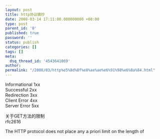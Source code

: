```yaml
---
layout: post
title: http协议摘抄
date: 2008-03-14 17:11:00.000000000 +08:00
type: post
parent_id: '0'
published: true
password: ''
status: publish
categories: []
tags: []
meta:
  dsq_thread_id: '4543641069'
author: 
permalink: "/2008/03/http%e5%8d%8f%e8%ae%ae%e6%91%98%e6%8a%84.html"
---
```

Informational 1xx  
Successful 2xx  
Redirection 3xx  
Client Error 4xx  
Server Error 5xx

关于GET方法的限制  
rfc2616

The HTTP protocol does not place any a priori limit on the length of

